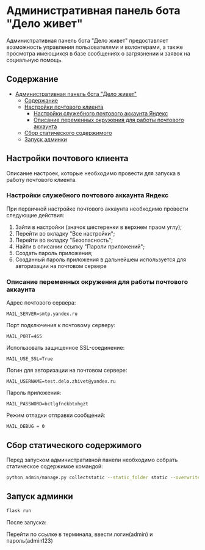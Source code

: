 # Административная панель бота "Дело живет"
Административная панель бота "Дело живет" предоставляет возможность управления пользователями и волонтерами, а также просмотра имеющихся в базе сообщениях о загрязнении и заявок на социальную помощь.

## Содержание
- [Административная панель бота "Дело живет"](#административная-панель-бота-дело-живет)
  - [Содержание](#содержание)
  - [Настройки почтового клиента](#настройки-почтового-клиента)
    - [Настройки служебного почтового аккаунта Яндекс](#настройки-служебного-почтового-аккаунта-яндекс)
    - [Описание переменных окружения для работы почтового аккаунта](#описание-переменных-окружения-для-работы-почтового-аккаунта)
  - [Сбор статического содержимого](#сбор-статического-содержимого)
  - [Запуск админки](#запуск-админки)


## Настройки почтового клиента
Описание настроек, которые необходимо провести для запуска в работу почтового клиента.

### Настройки служебного почтового аккаунта Яндекс
При первичной настройке почтового аккаунта необходимо провести следующие действия:
1. Зайти в настройки (значок шестеренки в верхнем праом углу);
2. Перейти во вкладку "Все настройки";
3. Перейти во вкладку "Безопасность";
4. Найти в описании ссылку "Пароли приложений";
5. Создать пароль приложения;
6. Созданный пароль приложения в дальнейшем используется для авторизации на почтовом сервере

### Описание переменных окружения для работы почтового аккаунта
Адрес почтового сервера:
```
MAIL_SERVER=smtp.yandex.ru
```
Порт подключения к почтовому серверу:
```
MAIL_PORT=465
```
Использовать защищенное SSL-соединение:
```
MAIL_USE_SSL=True
```
Логин для авторизации на почтовом сервере:
```
MAIL_USERNAME=test.delo.zhivet@yandex.ru
```
Пароль приложения:
```
MAIL_PASSWORD=bctlgfnckbtxhgzt
```
Режим отладки отправки сообщений:
```
MAIL_DEBUG = 0
```


## Сбор статического содержимого
Перед запуском административной панели необходимо собрать статическое содержимое командой:
```bash
python admin/manage.py collectstatic --static_folder static --overwrite
```

## Запуск админки
```bash
flask run
```
После запуска:

Перейти по ссылке в терминала, ввести логин(admin) и пароль(admin123)
